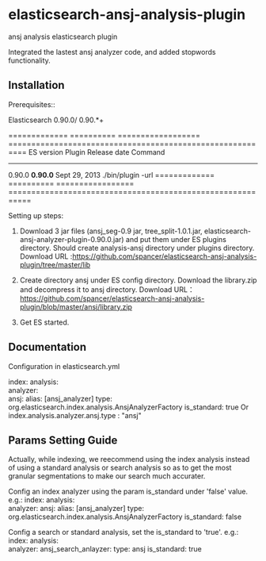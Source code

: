 elasticsearch-ansj-analysis-plugin
==================================

ansj analysis elasticsearch plugin

Integrated the lastest ansj analyzer code, and added stopwords functionality.



Installation
------------

Prerequisites::

  Elasticsearch 0.90.0/ 0.90.*+

=============  ==========  ==================  ==========================================================
ES version     Plugin      Release date        Command
-------------  ----------  -----------------  -----------------------------------------------------------
0.90.0         **0.90.0**  Sept 29, 2013       ./bin/plugin -url 
=============  ==========  =================  ===========================================================

Setting up steps:

1. Download 3 jar files (ansj_seg-0.9 jar,  tree_split-1.0.1.jar, elasticsearch-ansj-analyzer-plugin-0.90.0.jar) and put them under ES plugins directory. Should create analysis-ansj directory under plugins
   directory. Download URL :https://github.com/spancer/elasticsearch-ansj-analysis-plugin/tree/master/lib

2. Create directory ansj under ES config directory. Download the library.zip and decompress it to ansj directory.
   Download URL： https://github.com/spancer/elasticsearch-ansj-analysis-plugin/blob/master/ansj/library.zip

3. Get ES started.


Documentation
-------------
Configuration in elasticsearch.yml

index:
  analysis:                   
    analyzer:      
       ansj:
          alias: [ansj_analyzer]
          type: org.elasticsearch.index.analysis.AnsjAnalyzerFactory
          is_standard: true
 Or
index.analysis.analyzer.ansj.type : "ansj"


Params Setting Guide
---------------------
Actually, while indexing, we reecommend using the index analysis instead of using a standard analysis or search analysis so
as to get the most granular segmentations to make our search much accurater.

Config an index analyzer using the param is_standard under 'false' value. e.g.:
 index:
  analysis:                   
    analyzer: 
        ansj:
          alias: [ansj_analyzer]
          type: org.elasticsearch.index.analysis.AnsjAnalyzerFactory
          is_standard: false

Config a search or standard analysis, set the is_standard to 'true'. e.g.:
index:
  analysis:                   
    analyzer: 
       ansj_search_anlayzer:
          type: ansj
          is_standard: true
